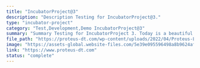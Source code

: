 ```yaml
---
title: "IncubatorProject@3"
description: "Description Testing for IncubatorProject@3."
type: "incubator-project"
category: "Test,Development,Demo IncubatorProject@3"
summary: "Summary Testing for IncubatorProject 3. Today is a beautiful day to work. Current location: Razer SEA HQ @One North. It is in the South of Singapore"
file_path: "https://proteus-dt.com/wp-content/uploads/2022/04/Proteus-Logo-w.png"
image: "https://assets-global.website-files.com/5e39e095596498a8b9624af1/5ffca6e3e0d8ad9231cc2af6_Portfolio-course---final.png"
link: "https://www.proteus-dt.com"
status: "complete"
---
```


